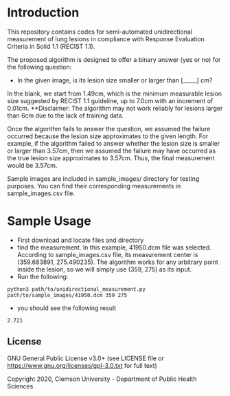 # Introduction

This repository contains codes for semi-automated unidirectional measurement of lung lesions in compliance with Response Evaluation Criteria in Solid 1.1 (RECIST 1.1). 

The proposed algorithm is designed to offer a binary answer (yes or no) for the following question: 

* In the given image, is its lesion size smaller or larger than [_____] cm?

In the blank, we start from 1.49cm, which is the minimum measurable lesion size suggested by RECIST 1.1 guideline, up to 7.0cm with an increment of 0.01cm. 
**Disclaimer: The algorithm may not work reliably for lesions larger than 6cm due to the lack of training data.

Once the algorithm fails to answer the question, we assumed the failure occurred because the lesion size approximates to the given length. For example, if the algorithm failed to answer whether the lesion size is smaller or larger than 3.57cm, then we assumed the failure may have occurred as the true lesion size approximates to 3.57cm. Thus, the final measurement would be 3.57cm.

Sample images are included in sample_images/ directory for testing purposes. You can find their corresponding measurements in sample_images.csv file. 

# Sample Usage
* First download and locate files and directory
* find the measurement. In this example, 41950.dcm file was selected. According to sample_images.csv file, its measurement center is (359.683891, 275.490235). The algorithm works for any arbitrary point inside the lesion, so we will simply use (359, 275) as its input.
* Run the following:
```
python3 path/to/unidirectional_measurement.py path/to/sample_images/41950.dcm 359 275
```

* you should see the following result
```
2.721
```

## License

GNU General Public License v3.0+ (see LICENSE file or https://www.gnu.org/licenses/gpl-3.0.txt for full text)

Copyright 2020, Clemson University - Department of Public Health Sciences
